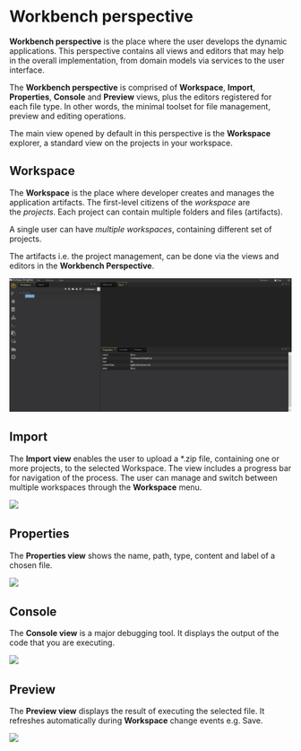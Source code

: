 # **Workbench perspective**

**Workbench perspective** is the place where the user develops the
dynamic applications. This perspective contains all views and editors
that may help in the overall implementation, from domain models via
services to the user interface.

The **Workbench perspective** is comprised of **Workspace**, **Import**,
**Properties**, **Console** and **Preview** views, plus the editors registered for
each file type. In other words, the minimal toolset for file management,
preview and editing operations.

The main view opened by default in this perspective is the **Workspace**
explorer, a standard view on the projects in your workspace.

## **Workspace**

The **Workspace** is the place where developer creates and manages the
application artifacts. The first-level citizens of the *workspace* are
the *projects*. Each project can contain multiple folders and files
(artifacts).

A single user can have *multiple workspaces*, containing different set
of projects.

The artifacts i.e. the project management, can be done via the views and
editors in the **Workbench Perspective**.

![workspace](workspace.png)

## **Import**

The **Import view** enables the user to upload a \*.zip file, containing
one or more projects, to the selected Workspace. The view includes a
progress bar for navigation of the process. The user can manage and
switch between multiple workspaces through the **Workspace** menu.

![](media/image2.png)

## **Properties**

The **Properties view** shows the name, path, type, content and label of
a chosen file.

![](media/image3.png)

## **Console**

The **Console view** is a major debugging tool. It displays the output
of the code that you are executing.

![](media/image4.png)

## **Preview**

The **Preview view** displays the result of executing the selected file.
It refreshes automatically during **Workspace** change events e.g. Save.

![](media/image5.png)
